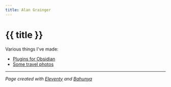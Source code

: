 ```yaml
---
title: Alan Grainger
---
```

# {{ title }}

Various things I've made:

- [Plugins for Obsidian](obsidian)
- [Some travel photos](https://photos.thiswaytospain.com/)

---

*Page created with [Eleventy](https://www.11ty.dev/) and [Bahunya](https://hakanalpay.com/bahunya/)*
